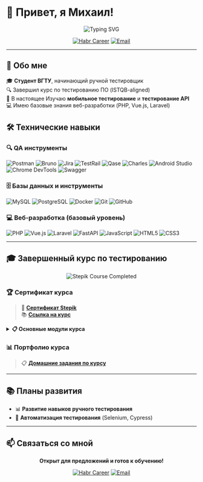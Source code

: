 # 👋 Привет, я Михаил!

<div align="center">
  <img src="https://readme-typing-svg.herokuapp.com?font=Fira+Code&pause=1000&color=4A90E2&center=true&vCenter=true&width=750&lines=Инженер+по+ручному+тестированию+•+Стажёр+(Intern)" alt="Typing SVG" />
</div>

<div align="center">
  
[![Habr Career](https://img.shields.io/badge/Habr_Career-4A90E2?style=for-the-badge&logo=habr&logoColor=white)](https://career.habr.com/s1kko)
[![Email](https://img.shields.io/badge/Email-0066CC?style=for-the-badge&logo=gmail&logoColor=white)](mailto:r.melo2015@yandex.ru)

</div>

---

## 🎯 Обо мне

🎓 **Студент ВГТУ**, начинающий ручной тестировщик  
🔍 Завершил курс по тестированию ПО (ISTQB-aligned)  
📱  В настоящее Изучаю **мобильное тестирование** и **тестирование API**  
💻 Имею базовые знания веб-разработки (PHP, Vue.js, Laravel)  

## 🛠️ Технические навыки

### 🔍 QA инструменты
![Postman](https://img.shields.io/badge/Postman-4A90E2?style=for-the-badge&logo=postman&logoColor=white)
![Bruno](https://img.shields.io/badge/Bruno-0066CC?style=for-the-badge&logo=bruno&logoColor=white)
![Jira](https://img.shields.io/badge/Jira-4A90E2?style=for-the-badge&logo=jira&logoColor=white)
![TestRail](https://img.shields.io/badge/TestRail-0066CC?style=for-the-badge&logo=testrail&logoColor=white)
![Qase](https://img.shields.io/badge/Qase-4A90E2?style=for-the-badge&logo=qase&logoColor=white)
![Charles](https://img.shields.io/badge/Charles-0066CC?style=for-the-badge&logo=charles&logoColor=white)
![Android Studio](https://img.shields.io/badge/Android%20Studio-4A90E2?style=for-the-badge&logo=android-studio&logoColor=white)
![Chrome DevTools](https://img.shields.io/badge/Chrome_DevTools-0066CC?style=for-the-badge&logo=googlechrome&logoColor=white)
![Swagger](https://img.shields.io/badge/Swagger-4A90E2?style=for-the-badge&logo=swagger&logoColor=white)

### 🗄️ Базы данных и инструменты
![MySQL](https://img.shields.io/badge/MySQL-0066CC?style=for-the-badge&logo=mysql&logoColor=white)
![PostgreSQL](https://img.shields.io/badge/PostgreSQL-4A90E2?style=for-the-badge&logo=postgresql&logoColor=white)
![Docker](https://img.shields.io/badge/Docker-0066CC?style=for-the-badge&logo=docker&logoColor=white)
![Git](https://img.shields.io/badge/Git-4A90E2?style=for-the-badge&logo=git&logoColor=white)
![GitHub](https://img.shields.io/badge/GitHub-0066CC?style=for-the-badge&logo=github&logoColor=white)

### 💻 Веб-разработка (базовый уровень)
![PHP](https://img.shields.io/badge/PHP-87CEEB?style=for-the-badge&logo=php&logoColor=white)
![Vue.js](https://img.shields.io/badge/Vue.js-B0E0E6?style=for-the-badge&logo=vuedotjs&logoColor=4FC08D)
![Laravel](https://img.shields.io/badge/Laravel-87CEEB?style=for-the-badge&logo=laravel&logoColor=white)
![FastAPI](https://img.shields.io/badge/FastAPI-B0E0E6?style=for-the-badge&logo=fastapi&logoColor=white)
![JavaScript](https://img.shields.io/badge/JavaScript-87CEEB?style=for-the-badge&logo=javascript&logoColor=F7DF1E)
![HTML5](https://img.shields.io/badge/HTML5-B0E0E6?style=for-the-badge&logo=html5&logoColor=E34F26)
![CSS3](https://img.shields.io/badge/CSS3-87CEEB?style=for-the-badge&logo=css3&logoColor=1572B6)

---

## 🎓 Завершенный курс по тестированию

<div align="center">
  <img src="https://img.shields.io/badge/Stepik-Курс_завершен-4A90E2?style=for-the-badge&logo=stepik&logoColor=white" alt="Stepik Course Completed"/>
</div>

### 🏆 Сертификат курса

> 📜 **[Сертификат Stepik](https://stepik.org/cert/2944177)**  
> 📚 **[Ссылка на курс](https://stepik.org/course/245575)**

<details>
<summary><b>📋 Основные модули курса</b></summary>

- **Теория тестирования** (ISTQB)
- **Тест-дизайн** и техники проектирования тестов
- **Тестовая документация** (Тест-кейсы, чек-листы, баг-репорты)
- **Тестирование веб-приложений** и работа с DevTools
- **API тестирование** с Postman (REST/SOAP)
- **Мобильное тестирование** Android/iOS
- **Работа с базами данных** (SQL, MySQL, PostgreSQL)
- **Git/GitHub** для контроля версий

</details>

### 📊 Портфолио курса

> 📋 **[Домашние задания по курсу](https://drive.google.com/drive/folders/1ruW3xBJsAxqJDI-01PkLiIqKk1j0hGxP?usp=sharing)**

---

## 📚 Планы развития

- 📊 **Развитие навыков ручного тестирования**
- 🤖 **Автоматизация тестирования** (Selenium, Cypress)

---

## 📫 Связаться со мной

<div align="center">

**Открыт для предложений и готов к обучению!**

[![Habr Career](https://img.shields.io/badge/Habr_Career-4A90E2?style=for-the-badge&logo=habr&logoColor=white)](https://career.habr.com/s1kko)
[![Email](https://img.shields.io/badge/Email-0066CC?style=for-the-badge&logo=gmail&logoColor=white)](mailto:r.melo2015@yandex.ru)

</div>
